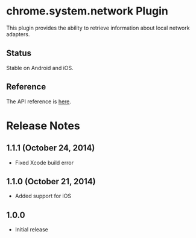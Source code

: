 # chrome.system.network Plugin

This plugin provides the ability to retrieve information about local network adapters.

## Status

Stable on Android and iOS.

## Reference

The API reference is [here](https://developer.chrome.com/apps/system_network).

# Release Notes
## 1.1.1 (October 24, 2014)
* Fixed Xcode build error

## 1.1.0 (October 21, 2014)
* Added support for iOS

## 1.0.0
* Initial release
